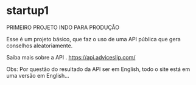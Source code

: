 # startup1
PRIMEIRO PROJETO INDO PARA PRODUÇÃO

Esse é um projeto básico, que faz o uso de uma API pública que gera conselhos aleatoriamente.

Saiba mais sobre a API . https://api.adviceslip.com/

Obs: Por questão do resultado da API ser em English, todo o site está em uma versão em English...
